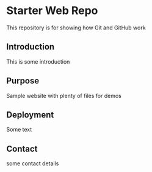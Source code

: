 # Starter Web Repo

This repository is for showing how Git and GitHub work

## Introduction
This is some introduction

## Purpose

Sample website with plenty of files for demos

## Deployment

Some text

## Contact
some contact details
